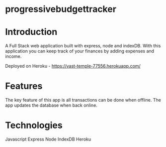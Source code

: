 # progressivebudgettracker

# Introduction

A Full Stack web application built with express, node and indexDB. With this application you can keep track of your finances by adding expenses and income.

Deployed on Heroku - https://vast-temple-77556.herokuapp.com/

# Features

The key feature of this app is all transactions can be done when offline. The app updates the database when back online.

# Technologies

Javascript
Express
Node
IndexDB
Heroku
